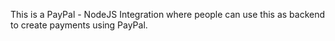This is a PayPal - NodeJS Integration where people can use this as backend to create payments using PayPal.
